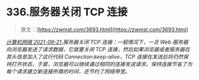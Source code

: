 <!--yml
category: 未分类
date: 0001-01-01 00:00:00
-->

# 336.服务器关闭 TCP 连接

> 原文：[https://zwmst.com/3693.html](https://zwmst.com/3693.html)

   [ *计算机网络* ](https://zwmst.com/%e8%ae%a1%e7%ae%97%e6%9c%ba%e7%bd%91%e7%bb%9c)*[ <time datetime="2021-09-22T01:03:57+08:00"> 2021-09-21 </time> ](https://zwmst.com/3693.html)  服务器关闭 TCP 连接：一般情况下，一旦 Web 服务器向浏览器发送了请求数据，它就要关闭 TCP 连接，然后如果浏览器或者服务器在其头信息加入了这行代码 Connection:keep-alive，TCP 连接在发送后将仍然保持打开状态，于是，浏览器可以继续通过相同的连接发送请求。保持连接节省了为每个请求建立新连接所需的时间，还节约了网络带宽。*